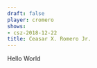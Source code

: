 ```yaml
---
draft: false
player: cromero
shows:
- csz-2018-12-22
title: Ceasar X. Romero Jr.
---
```


Hello World
